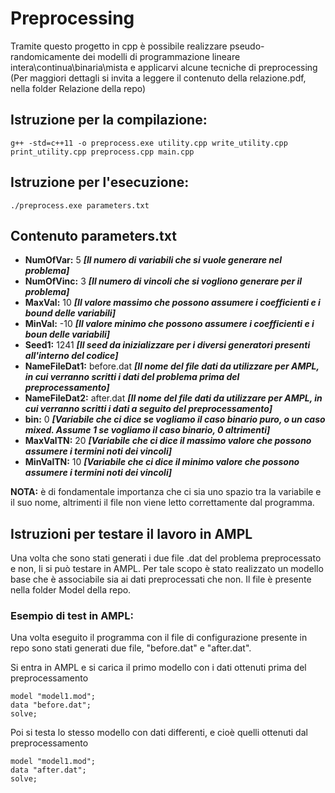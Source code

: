 # Preprocessing

Tramite questo progetto in cpp è possibile realizzare pseudo-randomicamente dei modelli di programmazione lineare intera\continua\binaria\mista e applicarvi alcune tecniche di preprocessing (Per maggiori dettagli si invita a leggere il contenuto della relazione.pdf, nella folder Relazione della repo)

## Istruzione per la compilazione:
```
g++ -std=c++11 -o preprocess.exe utility.cpp write_utility.cpp print_utility.cpp preprocess.cpp main.cpp
```
## Istruzione per l'esecuzione:
```
./preprocess.exe parameters.txt
```
## Contenuto parameters.txt

- **NumOfVar:** 5  ***[Il numero di variabili che si vuole generare nel problema]***
- **NumOfVinc:** 3 ***[Il numero di vincoli che si vogliono generare per il problema]***
- **MaxVal:** 10 ***[Il valore massimo che possono assumere i coefficienti e i bound delle variabili]***
- **MinVal:** -10 ***[Il valore minimo che possono assumere i coefficienti e i boun delle variabili]***
- **Seed1:** 1241 ***[Il seed da inizializzare per i diversi generatori presenti all'interno del codice]***
- **NameFileDat1:** before.dat ***[Il nome del file dati da utilizzare per AMPL, in cui verranno scritti i dati del problema prima del preprocessamento]***
- **NameFileDat2:** after.dat ***[Il nome del file dati da utilizzare per AMPL, in cui verranno scritti i dati a seguito del preprocessamento]***
- **bin:** 0 ***[Variabile che ci dice se vogliamo il caso binario puro, o un caso mixed. Assume 1 se vogliamo il caso binario, 0 altrimenti]***
- **MaxValTN:** 20 ***[Variabile che ci dice il massimo valore che possono assumere i termini noti dei vincoli]***
- **MinValTN:** 10 ***[Variabile che ci dice il minimo valore che possono assumere i termini noti dei vincoli]***

**NOTA:** è di fondamentale importanza che ci sia uno spazio tra la variabile e il suo nome, altrimenti il file non viene letto correttamente dal programma.

## Istruzioni per testare il lavoro in AMPL

Una volta che sono stati generati i due file .dat del problema preprocessato e non, li si può testare in AMPL. Per tale scopo è stato realizzato un modello base che è associabile sia ai dati preprocessati che non. Il file è presente nella folder Model della repo.

### Esempio di test in AMPL:

Una volta eseguito il programma con il file di configurazione presente in repo sono stati generati due file, "before.dat" e "after.dat".

Si entra in AMPL e si carica il primo modello con i dati ottenuti prima del preprocessamento

```
model "model1.mod";
data "before.dat";
solve;
```

Poi si testa lo stesso modello con dati differenti, e cioè quelli ottenuti dal preprocessamento

```
model "model1.mod";
data "after.dat";
solve;
```




